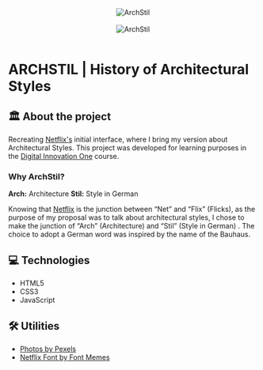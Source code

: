 <div align="center">
  <img alt="ArchStil" src="https://raw.githubusercontent.com/elidianaandrade/archstil-netflix-clone/main/assets/img/archstil-black-logo.png">
</div>
<br>
<div align="center">
  <img alt="ArchStil" src="https://github.com/elidianaandrade/archstil-netflix-clone/blob/main/assets/img/archstil-screen.png?raw=true">
</div>
<br>

# ARCHSTIL | History of Architectural Styles

## 🏛️ About the project
Recreating [Netflix's](https://www.netflix.com/) initial interface, where I bring my version about Architectural Styles. This project was developed for learning purposes in the [Digital Innovation One](https://www.dio.me/) course.

### Why ArchStil?
**Arch:** Architecture
**Stil:** Style in German

Knowing that [Netflix](https://www.netflix.com/) is the junction between “Net” and “Flix” (Flicks), as the purpose of my proposal was to talk about architectural styles, I chose to make the junction of “Arch” (Architecture) and “Stil” (Style in German) . The choice to adopt a German word was inspired by the name of the Bauhaus.

## 💻 Technologies
- HTML5
- CSS3
- JavaScript

## 🛠️ Utilities
- [Photos by Pexels](https://www.pexels.com/)
- [Netflix Font by Font Memes](https://fontmeme.com/netflix-font/)
